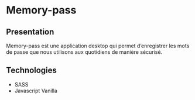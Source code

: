 # Memory-pass

## Presentation
Memory-pass est une application desktop qui permet d’enregistrer les mots de passe que nous utilisons aux quotidiens de manière sécurisé. 

## Technologies 
- SASS
- Javascript Vanilla
